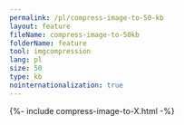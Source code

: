 ```yaml
---
permalink: /pl/compress-image-to-50-kb
layout: feature
fileName: compress-image-to-50kb
folderName: feature
tool: imgcompression
lang: pl
size: 50
type: kb
nointernationalization: true
---
```

{%- include compress-image-to-X.html -%}
      